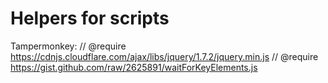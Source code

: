 # Helpers for scripts


Tampermonkey:
// @require  https://cdnjs.cloudflare.com/ajax/libs/jquery/1.7.2/jquery.min.js
// @require  https://gist.github.com/raw/2625891/waitForKeyElements.js
